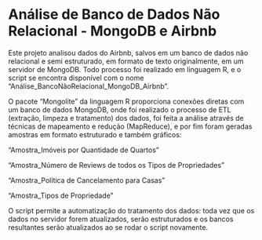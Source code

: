 # Análise de Banco de Dados Não Relacional - MongoDB e Airbnb

Este projeto analisou dados do Airbnb, salvos em um banco de dados não relacional e semi estruturado, em formato de texto originalmente, em um servidor de MongoDB. Todo processo foi realizado em linguagem R, e o script se encontra disponível com o nome “Análise_BancoNãoRelacional_MongoDB_Airbnb”.

O pacote “Mongolite” da linguagem R proporciona conexões diretas com um banco de dados MongoDB, onde foi realizado o processo de ETL (extração, limpeza e tratamento) dos dados, foi feita a análise através de técnicas de mapeamento e redução (MapReduce), e por fim foram geradas amostras em formato estruturado e também gráficos:

“Amostra_Imóveis por Quantidade de Quartos”
 	
“Amostra_Número de Reviews de todos os Tipos de Propriedades”
 	
“Amostra_Política de Cancelamento para Casas”
 	
“Amostra_Tipos de Propriedade”

O script permite a automatização do tratamento dos dados: toda vez que os dados no servidor forem atualizados, serão estruturados e os bancos resultantes serão atualizados ao se rodar o script novamente.
